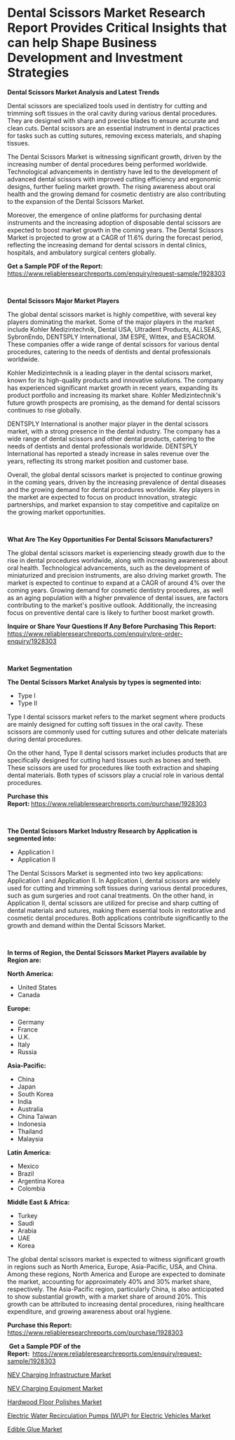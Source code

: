 <p><h1>Dental Scissors Market Research Report Provides Critical Insights that can help Shape Business Development and Investment Strategies</h1></p><p><strong>Dental Scissors Market Analysis and Latest Trends</strong></p>
<p><p>Dental scissors are specialized tools used in dentistry for cutting and trimming soft tissues in the oral cavity during various dental procedures. They are designed with sharp and precise blades to ensure accurate and clean cuts. Dental scissors are an essential instrument in dental practices for tasks such as cutting sutures, removing excess materials, and shaping tissues.</p><p>The Dental Scissors Market is witnessing significant growth, driven by the increasing number of dental procedures being performed worldwide. Technological advancements in dentistry have led to the development of advanced dental scissors with improved cutting efficiency and ergonomic designs, further fueling market growth. The rising awareness about oral health and the growing demand for cosmetic dentistry are also contributing to the expansion of the Dental Scissors Market.</p><p>Moreover, the emergence of online platforms for purchasing dental instruments and the increasing adoption of disposable dental scissors are expected to boost market growth in the coming years. The Dental Scissors Market is projected to grow at a CAGR of 11.6% during the forecast period, reflecting the increasing demand for dental scissors in dental clinics, hospitals, and ambulatory surgical centers globally.</p></p>
<p><strong>Get a Sample PDF of the Report:&nbsp;</strong> <a href="https://www.reliableresearchreports.com/enquiry/request-sample/1928303">https://www.reliableresearchreports.com/enquiry/request-sample/1928303</a></p>
<p>&nbsp;</p>
<p><strong>Dental Scissors Major Market Players</strong></p>
<p><p>The global dental scissors market is highly competitive, with several key players dominating the market. Some of the major players in the market include Kohler Medizintechnik, Dental USA, Ultradent Products, ALLSEAS, SybronEndo, DENTSPLY International, 3M ESPE, Wittex, and ESACROM. These companies offer a wide range of dental scissors for various dental procedures, catering to the needs of dentists and dental professionals worldwide.</p><p>Kohler Medizintechnik is a leading player in the dental scissors market, known for its high-quality products and innovative solutions. The company has experienced significant market growth in recent years, expanding its product portfolio and increasing its market share. Kohler Medizintechnik's future growth prospects are promising, as the demand for dental scissors continues to rise globally.</p><p>DENTSPLY International is another major player in the dental scissors market, with a strong presence in the dental industry. The company has a wide range of dental scissors and other dental products, catering to the needs of dentists and dental professionals worldwide. DENTSPLY International has reported a steady increase in sales revenue over the years, reflecting its strong market position and customer base.</p><p>Overall, the global dental scissors market is projected to continue growing in the coming years, driven by the increasing prevalence of dental diseases and the growing demand for dental procedures worldwide. Key players in the market are expected to focus on product innovation, strategic partnerships, and market expansion to stay competitive and capitalize on the growing market opportunities.</p></p>
<p>&nbsp;</p>
<p><strong>What Are The Key Opportunities For Dental Scissors Manufacturers?</strong></p>
<p><p>The global dental scissors market is experiencing steady growth due to the rise in dental procedures worldwide, along with increasing awareness about oral health. Technological advancements, such as the development of miniaturized and precision instruments, are also driving market growth. The market is expected to continue to expand at a CAGR of around 4% over the coming years. Growing demand for cosmetic dentistry procedures, as well as an aging population with a higher prevalence of dental issues, are factors contributing to the market's positive outlook. Additionally, the increasing focus on preventive dental care is likely to further boost market growth.</p></p>
<p><strong>Inquire or Share Your Questions If Any Before Purchasing This Report:</strong> <a href="https://www.reliableresearchreports.com/enquiry/pre-order-enquiry/1928303">https://www.reliableresearchreports.com/enquiry/pre-order-enquiry/1928303</a></p>
<p>&nbsp;</p>
<p><strong>Market Segmentation</strong></p>
<p><strong>The Dental Scissors Market Analysis by types is segmented into:</strong></p>
<p><ul><li>Type I</li><li>Type II</li></ul></p>
<p><p>Type I dental scissors market refers to the market segment where products are mainly designed for cutting soft tissues in the oral cavity. These scissors are commonly used for cutting sutures and other delicate materials during dental procedures. </p><p>On the other hand, Type II dental scissors market includes products that are specifically designed for cutting hard tissues such as bones and teeth. These scissors are used for procedures like tooth extraction and shaping dental materials. Both types of scissors play a crucial role in various dental procedures.</p></p>
<p><strong>Purchase this Report:&nbsp;</strong><a href="https://www.reliableresearchreports.com/purchase/1928303">https://www.reliableresearchreports.com/purchase/1928303</a></p>
<p>&nbsp;</p>
<p><strong>The Dental Scissors Market Industry Research by Application is segmented into:</strong></p>
<p><ul><li>Application I</li><li>Application II</li></ul></p>
<p><p>The Dental Scissors Market is segmented into two key applications: Application I and Application II. In Application I, dental scissors are widely used for cutting and trimming soft tissues during various dental procedures, such as gum surgeries and root canal treatments. On the other hand, in Application II, dental scissors are utilized for precise and sharp cutting of dental materials and sutures, making them essential tools in restorative and cosmetic dental procedures. Both applications contribute significantly to the growth and demand within the Dental Scissors Market.</p></p>
<p>&nbsp;</p>
<p><strong>In terms of Region, the Dental Scissors Market Players available by Region are:</strong></p>
<p>
    <p> <strong> North America: </strong>
        <ul>
            <li>United States</li>
            <li>Canada</li>
        </ul>
        </p> 
    <p> <strong> Europe: </strong>
        <ul>
            <li>Germany</li>
            <li>France</li>
            <li>U.K.</li>
            <li>Italy</li>
            <li>Russia</li>
        </ul>
        </p> 
    <p> <strong> Asia-Pacific: </strong>
        <ul>
            <li>China</li>
            <li>Japan</li>
            <li>South Korea</li>
            <li>India</li>
            <li>Australia</li>
            <li>China Taiwan</li>
            <li>Indonesia</li>
            <li>Thailand</li>
            <li>Malaysia</li>
        </ul>
        </p> 
    <p> <strong> Latin America: </strong>
        <ul>
            <li>Mexico</li>
            <li>Brazil</li>
            <li>Argentina Korea</li>
            <li>Colombia</li>
        </ul>
        </p> 
    <p> <strong> Middle East & Africa: </strong>
        <ul>
            <li>Turkey</li>
            <li>Saudi</li>
            <li>Arabia</li>
            <li>UAE</li>
            <li>Korea</li>
        </ul>
    </p>
    </p>
<p><p>The global dental scissors market is expected to witness significant growth in regions such as North America, Europe, Asia-Pacific, USA, and China. Among these regions, North America and Europe are expected to dominate the market, accounting for approximately 40% and 30% market share, respectively. The Asia-Pacific region, particularly China, is also anticipated to show substantial growth, with a market share of around 20%. This growth can be attributed to increasing dental procedures, rising healthcare expenditure, and growing awareness about oral hygiene.</p></p>
<p><strong>Purchase this Report: </strong><a href="https://www.reliableresearchreports.com/purchase/1928303">https://www.reliableresearchreports.com/purchase/1928303</a></p>
<p>&nbsp;<strong>Get a Sample PDF of the Report:&nbsp;&nbsp;</strong><a href="https://www.reliableresearchreports.com/enquiry/request-sample/1928303">https://www.reliableresearchreports.com/enquiry/request-sample/1928303</a></p>
<p><strong></strong></p>
<p><p><a href="https://sulfuric-clavicle-d39.notion.site/NEV-Charging-Infrastructure-Market-Size-Growth-and-Forecast-from-2024-2031-63d81f768db849788b5831971bb84cc2">NEV Charging Infrastructure Market</a></p><p><a href="https://automatic-knee-4c7.notion.site/NEV-Charging-Equipment-Market-Size-Reflecting-a-Forecast-Till-2031-Market-By-Type-By-Application-a-0d398102e95340cfab0fb276fe6a3a5f">NEV Charging Equipment Market</a></p><p><a href="https://view.publitas.com/reportprime-1/hardwood-floor-polishes-market-insights-market-players-and-forecast-till-2031/">Hardwood Floor Polishes Market</a></p><p><a href="https://sulfuric-clavicle-d39.notion.site/Decoding-the-Electric-Water-Recirculation-Pumps-WUP-for-Electric-Vehicles-Market-A-Deep-Dive-into-7f21d918a8144f26b174ebf1959b583a">Electric Water Recirculation Pumps (WUP) for Electric Vehicles Market</a></p><p><a href="https://view.publitas.com/reportprime-1/edible-glue-market-size-share-trends-analysis-report-by-material-by-type-by-end-user-by-region-and-segment-forecasts-2024-2031/">Edible Glue Market</a></p></p>